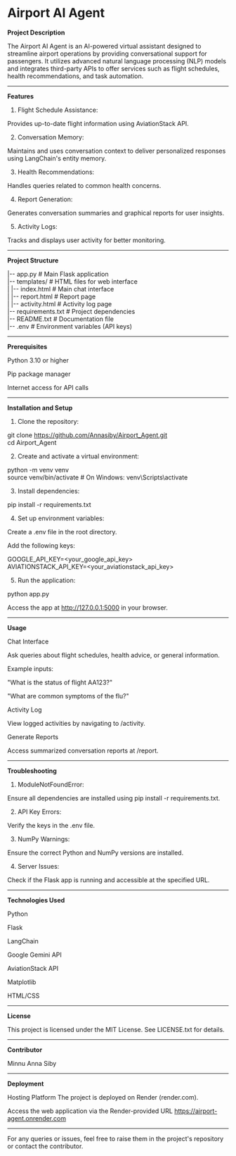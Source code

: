 
# Airport AI Agent

**Project Description**

The Airport AI Agent is an AI-powered virtual assistant designed to streamline airport operations by providing conversational support for passengers. It utilizes advanced natural language processing (NLP) models and integrates third-party APIs to offer services such as flight schedules, health recommendations, and task automation.

---

**Features**

1. Flight Schedule Assistance:

Provides up-to-date flight information using AviationStack API.



2. Conversation Memory:

Maintains and uses conversation context to deliver personalized responses using LangChain's entity memory.



3. Health Recommendations:

Handles queries related to common health concerns.



4. Report Generation:

Generates conversation summaries and graphical reports for user insights.



5. Activity Logs:

Tracks and displays user activity for better monitoring.





---

**Project Structure**

|-- app.py                 # Main Flask application  
|-- templates/             # HTML files for web interface  
|   |-- index.html         # Main chat interface  
|   |-- report.html        # Report page  
|   |-- activity.html      # Activity log page  
|-- requirements.txt       # Project dependencies  
|-- README.txt             # Documentation file  
|-- .env                   # Environment variables (API keys)


---

**Prerequisites**

Python 3.10 or higher

Pip package manager

Internet access for API calls



---

**Installation and Setup**

1. Clone the repository:

git clone <https://github.com/Annasiby/Airport_Agent.git>  
cd Airport_Agent


2. Create and activate a virtual environment:

python -m venv venv  
source venv/bin/activate  # On Windows: venv\Scripts\activate


3. Install dependencies:

pip install -r requirements.txt


4. Set up environment variables:

Create a .env file in the root directory.

Add the following keys:

GOOGLE_API_KEY=<your_google_api_key>  
AVIATIONSTACK_API_KEY=<your_aviationstack_api_key>



5. Run the application:

python app.py

Access the app at http://127.0.0.1:5000 in your browser.





---

**Usage**

Chat Interface

Ask queries about flight schedules, health advice, or general information.

Example inputs:

"What is the status of flight AA123?"

"What are common symptoms of the flu?"



Activity Log

View logged activities by navigating to /activity.


Generate Reports

Access summarized conversation reports at /report.



---

**Troubleshooting**

1. ModuleNotFoundError:

Ensure all dependencies are installed using pip install -r requirements.txt.



2. API Key Errors:

Verify the keys in the .env file.



3. NumPy Warnings:

Ensure the correct Python and NumPy versions are installed.



4. Server Issues:

Check if the Flask app is running and accessible at the specified URL.





---

**Technologies Used**

Python

Flask

LangChain

Google Gemini API

AviationStack API

Matplotlib

HTML/CSS



---

**License**

This project is licensed under the MIT License. See LICENSE.txt for details.


---

**Contributor**

Minnu Anna Siby

----

**Deployment**

Hosting Platform
The project is deployed on Render (render.com).

Access the web application via the Render-provided URL https://airport-agent.onrender.com

---

For any queries or issues, feel free to raise them in the project's repository or contact the contributor.

